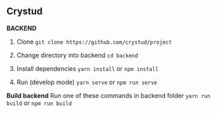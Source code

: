 ## Crystud

**BACKEND**
1. Clone
`git clone https://github.com/crystud/project`

2. Change directory into backend
`cd backend`

3. Install dependencies
`yarn install` or `npm install`

4. Run (develop mode)
`yarn serve` or `npm run serve`

**Build backend**
Run one of these commands in backend folder
`yarn run build` or `npm run build`
